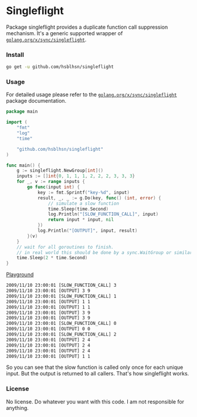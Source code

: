 # Singleflight

Package singleflight provides a duplicate function call suppression mechanism.
It's a generic supported wrapper of [`golang.org/x/sync/singleflight`](https://pkg.go.dev/golang.org/x/sync/singleflight).

### Install

```bash
go get -u github.com/hsblhsn/singleflight
```

### Usage

For detailed usage please refer to the [`golang.org/x/sync/singleflight`](https://pkg.go.dev/golang.org/x/sync/singleflight) package documentation.

```go
package main

import (
	"fmt"
	"log"
	"time"

	"github.com/hsblhsn/singleflight"
)

func main() {
	g := singleflight.NewGroup[int]()
	inputs := []int{0, 1, 1, 1, 2, 2, 2, 3, 3, 3}
	for _, v := range inputs {
		go func(input int) {
			key := fmt.Sprintf("key-%d", input)
			result, _, _ := g.Do(key, func() (int, error) {
				// simulate a slow function
				time.Sleep(time.Second)
				log.Println("[SLOW_FUNCTION_CALL]", input)
				return input * input, nil
			})
			log.Println("[OUTPUT]", input, result)
		}(v)
	}
	// wait for all goroutines to finish.
	// in real world this should be done by a sync.WaitGroup or similar.
	time.Sleep(2 * time.Second)
}
```
[Playground](https://go.dev/play/p/mNE_wvKHmWc)

```txt
2009/11/10 23:00:01 [SLOW_FUNCTION_CALL] 3
2009/11/10 23:00:01 [OUTPUT] 3 9
2009/11/10 23:00:01 [SLOW_FUNCTION_CALL] 1
2009/11/10 23:00:01 [OUTPUT] 1 1
2009/11/10 23:00:01 [OUTPUT] 1 1
2009/11/10 23:00:01 [OUTPUT] 3 9
2009/11/10 23:00:01 [OUTPUT] 3 9
2009/11/10 23:00:01 [SLOW_FUNCTION_CALL] 0
2009/11/10 23:00:01 [OUTPUT] 0 0
2009/11/10 23:00:01 [SLOW_FUNCTION_CALL] 2
2009/11/10 23:00:01 [OUTPUT] 2 4
2009/11/10 23:00:01 [OUTPUT] 2 4
2009/11/10 23:00:01 [OUTPUT] 2 4
2009/11/10 23:00:01 [OUTPUT] 1 1
```

So you can see that the slow function is called only once for each unique input.
But the output is returned to all callers. That's how singleflight works.


### License

No license. Do whatever you want with this code. I am not responsible for anything.